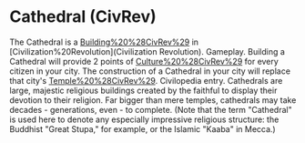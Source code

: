 # Cathedral (CivRev)

The Cathedral is a [Building%20%28CivRev%29](building) in [Civilization%20Revolution](Civilization Revolution).
Gameplay.
Building a Cathedral will provide 2 points of [Culture%20%28CivRev%29](culture) for every citizen in your city. The construction of a Cathedral in your city will replace that city's [Temple%20%28CivRev%29](Temple).
Civilopedia entry.
Cathedrals are large, majestic religious buildings created by the faithful to display their devotion to their religion. Far bigger than mere temples, cathedrals may take decades - generations, even - to complete. (Note that the term "Cathedral" is used here to denote any especially impressive religious structure: the Buddhist "Great Stupa," for example, or the Islamic "Kaaba" in Mecca.)